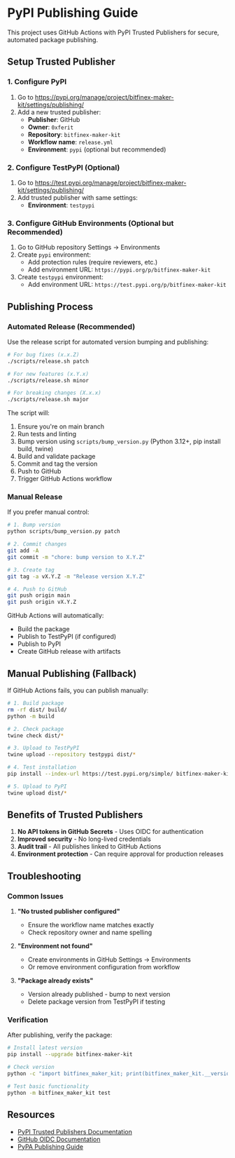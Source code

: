 # PyPI Publishing Guide

This project uses GitHub Actions with PyPI Trusted Publishers for secure, automated package publishing.

## Setup Trusted Publisher

### 1. Configure PyPI

1. Go to https://pypi.org/manage/project/bitfinex-maker-kit/settings/publishing/
2. Add a new trusted publisher:
   - **Publisher**: GitHub
   - **Owner**: `0xferit`
   - **Repository**: `bitfinex-maker-kit`
   - **Workflow name**: `release.yml`
   - **Environment**: `pypi` (optional but recommended)

### 2. Configure TestPyPI (Optional)

1. Go to https://test.pypi.org/manage/project/bitfinex-maker-kit/settings/publishing/
2. Add trusted publisher with same settings:
   - **Environment**: `testpypi`

### 3. Configure GitHub Environments (Optional but Recommended)

1. Go to GitHub repository Settings → Environments
2. Create `pypi` environment:
   - Add protection rules (require reviewers, etc.)
   - Add environment URL: `https://pypi.org/p/bitfinex-maker-kit`
3. Create `testpypi` environment:
   - Add environment URL: `https://test.pypi.org/p/bitfinex-maker-kit`

## Publishing Process

### Automated Release (Recommended)

Use the release script for automated version bumping and publishing:

```bash
# For bug fixes (x.x.Z)
./scripts/release.sh patch

# For new features (x.Y.x)
./scripts/release.sh minor

# For breaking changes (X.x.x)
./scripts/release.sh major
```

The script will:
1. Ensure you're on main branch
2. Run tests and linting
3. Bump version using `scripts/bump_version.py` (Python 3.12+, pip install build, twine)
4. Build and validate package
5. Commit and tag the version
6. Push to GitHub
7. Trigger GitHub Actions workflow

### Manual Release

If you prefer manual control:

```bash
# 1. Bump version
python scripts/bump_version.py patch

# 2. Commit changes
git add -A
git commit -m "chore: bump version to X.Y.Z"

# 3. Create tag
git tag -a vX.Y.Z -m "Release version X.Y.Z"

# 4. Push to GitHub
git push origin main
git push origin vX.Y.Z
```

GitHub Actions will automatically:
- Build the package
- Publish to TestPyPI (if configured)
- Publish to PyPI
- Create GitHub release with artifacts

## Manual Publishing (Fallback)

If GitHub Actions fails, you can publish manually:

```bash
# 1. Build package
rm -rf dist/ build/
python -m build

# 2. Check package
twine check dist/*

# 3. Upload to TestPyPI
twine upload --repository testpypi dist/*

# 4. Test installation
pip install --index-url https://test.pypi.org/simple/ bitfinex-maker-kit

# 5. Upload to PyPI
twine upload dist/*
```

## Benefits of Trusted Publishers

1. **No API tokens in GitHub Secrets** - Uses OIDC for authentication
2. **Improved security** - No long-lived credentials
3. **Audit trail** - All publishes linked to GitHub Actions
4. **Environment protection** - Can require approval for production releases

## Troubleshooting

### Common Issues

1. **"No trusted publisher configured"**
   - Ensure the workflow name matches exactly
   - Check repository owner and name spelling

2. **"Environment not found"**
   - Create environments in GitHub Settings → Environments
   - Or remove environment configuration from workflow

3. **"Package already exists"**
   - Version already published - bump to next version
   - Delete package version from TestPyPI if testing

### Verification

After publishing, verify the package:

```bash
# Install latest version
pip install --upgrade bitfinex-maker-kit

# Check version
python -c "import bitfinex_maker_kit; print(bitfinex_maker_kit.__version__)"

# Test basic functionality
python -m bitfinex_maker_kit test
```

## Resources

- [PyPI Trusted Publishers Documentation](https://docs.pypi.org/trusted-publishers/)
- [GitHub OIDC Documentation](https://docs.github.com/en/actions/deployment/security-hardening-your-deployments/about-security-hardening-with-openid-connect)
- [PyPA Publishing Guide](https://packaging.python.org/en/latest/tutorials/packaging-projects/)